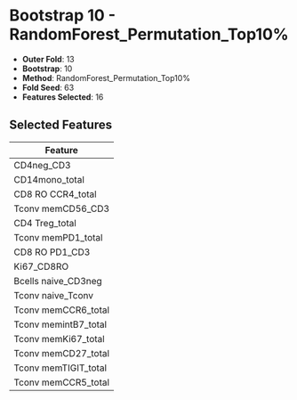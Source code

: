 # Bootstrap 10 - RandomForest_Permutation_Top10%

- **Outer Fold**: 13
- **Bootstrap**: 10
- **Method**: RandomForest_Permutation_Top10%
- **Fold Seed**: 63
- **Features Selected**: 16

## Selected Features

| Feature |
|---------|
| CD4neg_CD3 |
| CD14mono_total |
| CD8 RO CCR4_total |
| Tconv memCD56_CD3 |
| CD4 Treg_total |
| Tconv memPD1_total |
| CD8 RO PD1_CD3 |
| Ki67_CD8RO |
| Bcells naive_CD3neg |
| Tconv naive_Tconv |
| Tconv memCCR6_total |
| Tconv memintB7_total |
| Tconv memKi67_total |
| Tconv memCD27_total |
| Tconv memTIGIT_total |
| Tconv memCCR5_total |
